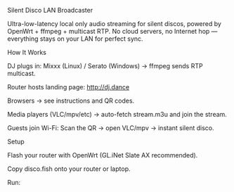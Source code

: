 Silent Disco LAN Broadcaster

Ultra-low-latency local only audio streaming for silent discos, powered by OpenWrt + ffmpeg + multicast RTP.
No cloud servers, no Internet hop — everything stays on your LAN for perfect sync.

How It Works

DJ plugs in: Mixxx (Linux) / Serato (Windows) → ffmpeg sends RTP multicast.

Router hosts landing page: http://dj.dance

Browsers → see instructions and QR codes.

Media players (VLC/mpv/etc) → auto-fetch stream.m3u and join the stream.

Guests join Wi-Fi: Scan the QR → open VLC/mpv → instant silent disco.

Setup

Flash your router with OpenWrt (GL.iNet Slate AX recommended).

Copy disco.fish onto your router or laptop.

Run: